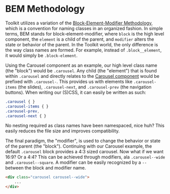 # BEM Methodology #

Toolkit utilizes a variation of the [Block-Element-Modifier Methodology](http://csswizardry.com/2013/01/mindbemding-getting-your-head-round-bem-syntax/),
which is a convention for naming classes in an organized fashion.
In simple terms, BEM stands for block-element-modifier, where `block` is the high level component,
the `element` is a child of the parent, and `modifier` alters the state or behavior of the parent.
In the Toolkit world, the only difference is the way class names are formed.
For example, instead of `.block__element`, it would simply be `.block-element`.

Using the Carousel component as an example, our high level class name (the "block") would be `.carousel`.
Any child (the "element") that is found within `.carousel` and directly relates to the
[Carousel component](../../components/carousel.md) would be prefixed with `.carousel-`.
This provides us with elements like `.carousel-items` (the slides),
`.carousel-next`, and `.carousel-prev` (the navigation buttons).
When writing our (S)CSS, it can easily be written as such:

```css
.carousel { }
.carousel-items { }
.carousel-prev,
.carousel-next { }
```

No nesting required as class names have been namespaced, nice huh?
This easily reduces the file size and improves compatibility.

The final paradigm, the "modifier", is used to change the behavior or state of the parent (the "block").
Continuing with our Carousel example, the default `.carousel` block provides a 4:3 sized carousel.
Now what if we want 16:9? Or a 4:4? This can be achieved through modifiers,
ala `.carousel--wide` and `.carousel--square`.
A modifier can be easily recognized by a `--` between the block and modifier name.

```html
<div class="carousel carousel--wide">
    ...
</div>
```